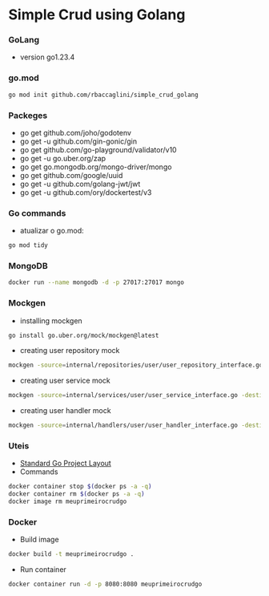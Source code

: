 # Simple Crud using Golang
### GoLang
- version go1.23.4

### go.mod
```bash
go mod init github.com/rbaccaglini/simple_crud_golang
```

### Packeges
- go get github.com/joho/godotenv
- go get -u github.com/gin-gonic/gin
- go get github.com/go-playground/validator/v10
- go get -u go.uber.org/zap
- go get go.mongodb.org/mongo-driver/mongo
- go get github.com/google/uuid
- go get -u github.com/golang-jwt/jwt
- go get -u github.com/ory/dockertest/v3

### Go commands
- atualizar o go.mod:
```bash
go mod tidy
```

### MongoDB
```bash
docker run --name mongodb -d -p 27017:27017 mongo
```
### Mockgen
- installing mockgen
```bash
go install go.uber.org/mock/mockgen@latest
```

- creating user repository mock
```bash
mockgen -source=internal/repositories/user/user_repository_interface.go -destination=test/mocks/user_repository_interface_mock.go -package=mocks
```

- creating user service mock
```bash
mockgen -source=internal/services/user/user_service_interface.go -destination=test/mocks/user_service_interface_mock.go -package=mocks
```

- creating user handler mock
```bash
mockgen -source=internal/handlers/user/user_handler_interface.go -destination=test/mocks/user_handler_interface_mock.go -package=mocks
```

### Uteis
- [Standard Go Project Layout](https://github.com/golang-standards/project-layout/blob/master/README.md)
- Commands
```bash
docker container stop $(docker ps -a -q)
docker container rm $(docker ps -a -q)
docker image rm meuprimeirocrudgo
```

### Docker
- Build image
```bash
docker build -t meuprimeirocrudgo .
```

- Run container
```bash
docker container run -d -p 8080:8080 meuprimeirocrudgo
```
